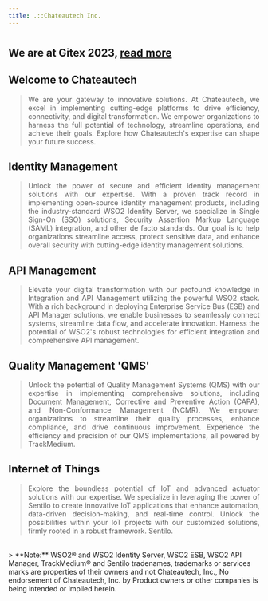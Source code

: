 ```yaml
---
title: .::Chateautech Inc.
---
```

#

## We are at Gitex 2023,  [read more](gitex-2023.md)


## Welcome to Chateautech
<blockquote style="text-align: justify;">
We are your gateway to innovative solutions. At Chateautech, we excel in implementing cutting-edge platforms to drive efficiency, connectivity, and digital transformation. We empower organizations to harness the full potential of technology, streamline operations, and achieve their goals. Explore how Chateautech's expertise can shape your future success.
</blockquote>

## Identity Management 
<blockquote style="text-align: justify;">
Unlock the power of secure and efficient identity management solutions with our expertise. With a proven track record in implementing open-source identity management products, including the industry-standard WSO2 Identity Server, we specialize in Single Sign-On (SSO) solutions, Security Assertion Markup Language (SAML) integration, and other de facto standards. Our goal is to help organizations streamline access, protect sensitive data, and enhance overall security with cutting-edge identity management solutions.
</blockquote>

## API Management
<blockquote style="text-align: justify;">
Elevate your digital transformation with our profound knowledge in Integration and API Management utilizing the powerful WSO2 stack. With a rich background in deploying Enterprise Service Bus (ESB) and API Manager solutions, we enable businesses to seamlessly connect systems, streamline data flow, and accelerate innovation. Harness the potential of WSO2's robust technologies for efficient integration and comprehensive API management.
</blockquote>

## Quality Management 'QMS'
<blockquote style="text-align: justify;">
Unlock the potential of Quality Management Systems (QMS) with our expertise in implementing comprehensive solutions, including Document Management, Corrective and Preventive Action (CAPA), and Non-Conformance Management (NCMR). We empower organizations to streamline their quality processes, enhance compliance, and drive continuous improvement. Experience the efficiency and precision of our QMS implementations, all powered by TrackMedium.
</blockquote>


## Internet of Things
<blockquote style="text-align: justify;">
Explore the boundless potential of IoT and advanced actuator solutions with our expertise. We specialize in leveraging the power of Sentilo to create innovative IoT applications that enhance automation, data-driven decision-making, and real-time control. Unlock the possibilities within your IoT projects with our customized solutions, firmly rooted in a robust framework. Sentilo.
</blockquote>
<br/>
> **Note:** WSO2® and WSO2 Identity Server, WSO2 ESB, WSO2 API Manager, TrackMedium® and Sentilo tradenames, trademarks or services marks are properties of their owners and not Chateautech, Inc., No endorsement of Chateautech, Inc. by Product owners or other companies is being intended or implied herein.
